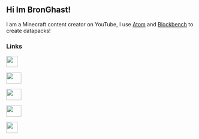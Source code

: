 ## Hi Im BronGhast!
I am a Minecraft content creator on YouTube, I use [Atom](atom.io) and [Blockbench](https://www.blockbench.net/) to create datapacks!

### Links

<p align="center">
     
  <a href="https://bronghast014.weebly.com/" target="blank"><img align="center" src="https://avatars.githubusercontent.com/u/63200663?v=4" alt="" height="30" width="30" /></a>
  &nbsp;
  
  <a href="https://twitter.com/BronGhast014" target="blank"><img align="center" src="https://raw.githubusercontent.com/rahuldkjain/github-profile-readme-generator/master/src/images/icons/Social/twitter.svg" alt="" height="30" width="40" /></a>
  
  <a href="https://www.youtube.com/channel/UCIcRQv3vxsl18xS2l2-0HYg" target="blank"><img align="center" src="https://raw.githubusercontent.com/rahuldkjain/github-profile-readme-generator/master/src/images/icons/Social/youtube.svg" alt="" height="30" width="40" /></a>
  
  <a href="https://www.instagram.com/bronghast014/" target="blank"><img align="center" src="https://raw.githubusercontent.com/rahuldkjain/github-profile-readme-generator/master/src/images/icons/Social/instagram.svg" alt="" height="30" width="40" /></a>
  &nbsp;
  
  <a href="https://www.planetminecraft.com/member/bronghast014/" target="blank"><img align="center" src="https://bronghast014.weebly.com/uploads/1/2/4/1/124130735/635880300194194406_orig.png" alt="" height="30" width="30" /></a>
  &nbsp;

</p>
